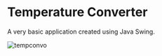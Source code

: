 # Temperature Converter

A very basic application created using Java Swing.


![tempconvo](https://github.com/user-attachments/assets/76e103ee-ef18-4527-92b7-5b68c5d5b079)
